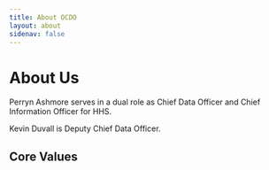 ```yaml
---
title: About OCDO
layout: about
sidenav: false
---
```


# About Us

Perryn Ashmore serves in a dual role as Chief Data Officer and Chief Information
Officer for HHS.

Kevin Duvall is Deputy Chief Data Officer.

## Core Values
